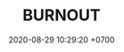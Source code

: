 ---
layout: teamCard
permalink: /team/:title.html
categories: LA2024JN N1 N2 N6 N7 team
maincover: /assets/logos/BNT.png
puntosLJMAYO24: 17
date: 2020-08-29 10:29:20 +0700
title: BURNOUT
route: /liga-johto
tag: johto042024
color: black
puntosLJ202404: 12
grupo: sur
background: '#F16C38'
cover: /assets/backCard.png
team: BURNOUT
liga: LIGA NARANJA

ID: BNT
puntos: 3
pj: 4
#PARTIDO 1
maincover1: /assets/logos/EVL.png
j1: RONDA 1
p1:  BNT
pp1: EVL
bg1: rock rock
r1: 0
rr1: 2
pt1: 0
pj1: 0
#PARTIDO 2
maincover2: /assets/logos/EVL.png
j2: RONDA 2
p2: BNT
r2: 1
rr2: 2
pp2: HG
bg2: rock rock
pt2: 0
pj2: 0

#PARTIDO 6
j6: RONDA 6
maincover6: /assets/logos/DFS.png
p6:  BNT
r6: 0
pp6: EME
rr6: 0 
bg6: rock 
pt6: 0
pj6: 0
#PARTIDO 7

j7: RONDA 7
p7: BNT
r7: 0
pp7: DES
rr7: 0
bg7: rock 
pt7: 0
pj7: 0



# pj: 11
# pt1: 0
# pt2: 0
# pt3: 0
# pt4: 0
# pt5: 0
# pt6: 0
# pt7: 0
# pt8: 0
# pt9: 0
# pt10: 0
# pt11: 0
# p1: ZODIAC
# r1: 0
# bg1: rock bg-warning
# rr1: 0
# pp1: DFS BNT
# p2: DFS BNT
# r2: 0
# rr2: 0
# bg2: rock bg-success
# pp2: MBO
# p3: DFS BNT
# r3: 0
# bg3: rock bg-info
# rr3: 0
# pp3: LAST BREATH
# p4:  DFS RUBY
# r4: 0
# bg4: rock bg-success
# rr4: 0
# pp4: DFS BNT
# p5:  no smite
# r5: 0
# bg5: rock bg-danger
# rr5: 0
# pp5: dfs dmd
# p6: jas
# r6: 0
# rr6: 0
# bg6: rock bg-success
# pp6: dfs dmd
# p7:  DFS BNT
# r7: 0
# rr7: 0
# bg7: rock bg-danger
# pp7: SOJ
# p8:  DFS BNT
# r8: 0
# bg8: rock bg-warning
# rr8: 0
# pp8: T. SATISFACTION
# p9:  DFS BNT
# r9: 0
# bg9: rock bg-danger
# rr9: 0
# pp9: S. VANGUARD
# p10:  HGO
# r10: 0
# rr10: 0
# bg10: rock bg-warning
# pp10: DFS DM
# p11: hg regios
# r11: 0
# rr11: 0
# bg11: rock bg-success
# pp11: dfs dmd
##torneos
rango: ACERO
bg: bg-johto 
torneo1: Lj my24
tps1: IN PROGRESS
tb1: card-johto
timg1: /assets/logos/LIGA-JOHTO.png
---